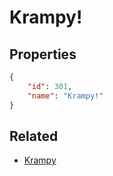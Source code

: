 # Krampy!

<no description available>

## Properties

```json
{
    "id": 301,
    "name": "Krampy!"
}
```

## Related

- [Krampy](../items/18599-krampy.md)

